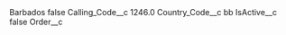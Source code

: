 <?xml version="1.0" encoding="UTF-8"?>
<CustomMetadata xmlns="http://soap.sforce.com/2006/04/metadata" xmlns:xsi="http://www.w3.org/2001/XMLSchema-instance" xmlns:xsd="http://www.w3.org/2001/XMLSchema">
    <label>Barbados</label>
    <protected>false</protected>
    <values>
        <field>Calling_Code__c</field>
        <value xsi:type="xsd:double">1246.0</value>
    </values>
    <values>
        <field>Country_Code__c</field>
        <value xsi:type="xsd:string">bb</value>
    </values>
    <values>
        <field>IsActive__c</field>
        <value xsi:type="xsd:boolean">false</value>
    </values>
    <values>
        <field>Order__c</field>
        <value xsi:nil="true"/>
    </values>
</CustomMetadata>

